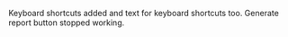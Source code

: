 Keyboard shortcuts added and text for keyboard shortcuts too. 
Generate report button stopped working. 
